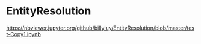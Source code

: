 # EntityResolution

https://nbviewer.jupyter.org/github/billyluy/EntityResolution/blob/master/test-Copy1.ipynb
